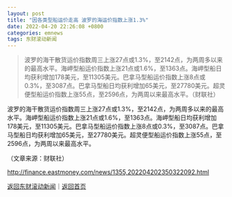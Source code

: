 ```yaml
---
layout: post
title: "因各类型船运价走高 波罗的海运价指数上涨1.3%"
date: 2022-04-20 22:26:08 +0800
categories: emnews
tags: 东财滚动新闻
---
```

> 波罗的海干散货运价指数周三上涨27点或1.3%，至2142点，为两周多以来的最高水平。海岬型船运价指数上涨21点或1.6%，至1363点。海岬型船日均获利增加178美元，至11305美元。巴拿马型船运价指数上涨8点或0.3%，至3087点。巴拿马型船日均获利增加65美元，至27780美元。超灵便型船运价指数上涨55点，至2596点，为两周以来最高水平。（财联社）

<p>波罗的海干散货运价指数周三上涨27点或1.3%，至2142点，为两周多以来的最高水平。海岬型船运价指数上涨21点或1.6%，至1363点。海岬型船日均获利增加178美元，至11305美元。巴拿马型船运价指数上涨8点或0.3%，至3087点。巴拿马型船日均获利增加65美元，至27780美元。超灵便型船运价指数上涨55点，至2596点，为两周以来最高水平。</p><p class="em_media">（文章来源：财联社）</p>

<http://finance.eastmoney.com/news/1355,202204202350322092.html>

[返回东财滚动新闻](//finews.withounder.com/emnews/)｜[返回首页](//finews.withounder.com/)